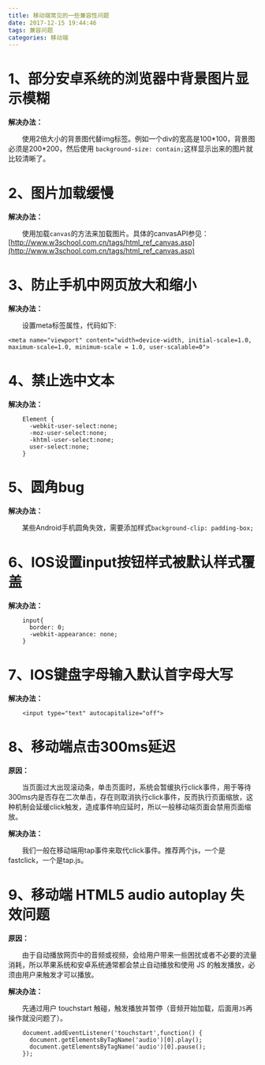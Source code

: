 ```yaml
---
title: 移动端常见的一些兼容性问题
date: 2017-12-15 19:44:46
tags: 兼容问题
categories: 移动端
---
```

# 1、部分安卓系统的浏览器中背景图片显示模糊

**解决办法：**    

&emsp;&emsp;使用2倍大小的背景图代替img标签。例如一个div的宽高是100\*100，背景图必须是200\*200，然后使用
`background-size: contain;`这样显示出来的图片就比较清晰了。

# 2、图片加载缓慢  

**解决办法：**

&emsp;&emsp;使用加载`canvas`的方法来加载图片。具体的canvasAPI参见：  
[http://www.w3school.com.cn/tags/html_ref_canvas.asp](http://www.w3school.com.cn/tags/html_ref_canvas.asp)

# 3、防止手机中网页放大和缩小  

**解决办法：**

&emsp;&emsp;设置meta标签属性，代码如下:  

```
<meta name="viewport" content="width=device-width, initial-scale=1.0, maximum-scale=1.0, minimum-scale = 1.0, user-scalable=0">
```

# 4、禁止选中文本  

**解决办法：**

```
    Element {
      -webkit-user-select:none;
      -moz-user-select:none;
      -khtml-user-select:none;
      user-select:none;
    }
```

# 5、圆角bug  

**解决办法：**

&emsp;&emsp;某些Android手机圆角失效，需要添加样式`background-clip: padding-box;`


# 6、IOS设置input按钮样式被默认样式覆盖  

**解决办法：**

```
    input{
      border: 0; 
      -webkit-appearance: none; 
    }
```

# 7、IOS键盘字母输入默认首字母大写  

**解决办法：**
```
    <input type="text" autocapitalize="off">
```

# 8、移动端点击300ms延迟  

**原因：**  

&emsp;&emsp;当页面过大出现滚动条，单击页面时，系统会暂缓执行click事件，用于等待300ms内是否存在二次单击，存在则取消执行click事件，反而执行页面缩放，这种机制会延缓click触发，造成事件响应延时，所以一般移动端页面会禁用页面缩放。

**解决办法：**

&emsp;&emsp;我们一般在移动端用tap事件来取代click事件。推荐两个js，一个是fastclick，一个是tap.js。

# 9、移动端 HTML5 audio autoplay 失效问题  

**原因：**

&emsp;&emsp;由于自动播放网页中的音频或视频，会给用户带来一些困扰或者不必要的流量消耗，所以苹果系统和安卓系统通常都会禁止自动播放和使用 JS 的触发播放，必须由用户来触发才可以播放。

**解决办法：**

&emsp;&emsp;先通过用户 touchstart 触碰，触发播放并暂停（音频开始加载，后面用`JS`再操作就没问题了）。
```
    document.addEventListener('touchstart',function() {
      document.getElementsByTagName('audio')[0].play();
      document.getElementsByTagName('audio')[0].pause();
    });
```
